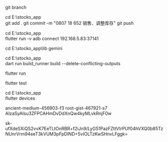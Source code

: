  git branch

cd E:\stocko_app\
git add .
git commit -m "0807 18 652 销售、调整库存"
git push




cd E:\stocko_app\
flutter run -v
adb connect 192.168.5.83:37141 


cd E:\stocko_app\lib
gemini

cd E:\stocko_app\
dart run build_runner build --delete-conflicting-outputs

flutter run

flutter test

cd E:\stocko_app\
flutter devices

ancient-medium-456903-f3
root-gist-467921-s7
AIzaSyAIsu3ZFPCAHmDvDdXnQw4kyMLvkRnjF0w



sk-ufXdeSXiQS2vvK7EeTLtOnRBR+f2iJn9/LyG51PazFZttVIrPUf04hVXQ0b85TzNUnrVrm94eeT3kVUM3pFpDlND+5vIOLTzKwSHnvLFggk=

